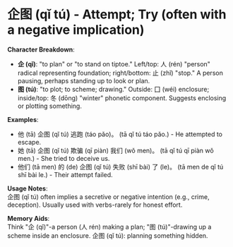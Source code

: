 # **企图 (qǐ tú) - Attempt; Try (often with a negative implication)**

**Character Breakdown**:  
- **企 (qǐ)**: "to plan" or "to stand on tiptoe." Left/top: 人 (rén) "person" radical representing foundation; right/bottom: 止 (zhǐ) "stop." A person pausing, perhaps standing up to look or plan.  
- **图 (tú)**: "to plot; to scheme; drawing." Outside: 囗 (wéi) enclosure; inside/top: 冬 (dōng) "winter" phonetic component. Suggests enclosing or plotting something.

**Examples**:  
- 他 (tā) 企图 (qǐ tú) 逃跑 (táo pǎo)。 (tā qǐ tú táo pǎo.) - He attempted to escape.  
- 她 (tā) 企图 (qǐ tú) 欺骗 (qī piàn) 我们 (wǒ men)。 (tā qǐ tú qī piàn wǒ men.) - She tried to deceive us.  
- 他们 (tā men) 的 (de) 企图 (qǐ tú) 失败 (shī bài) 了 (le)。 (tā men de qǐ tú shī bài le.) - Their attempt failed.

**Usage Notes**:  
企图 (qǐ tú) often implies a secretive or negative intention (e.g., crime, deception). Usually used with verbs-rarely for honest effort.

**Memory Aids**:  
Think "企 (qǐ)"-a person (人 rén) making a plan; "图 (tú)"-drawing up a scheme inside an enclosure. 企图 (qǐ tú): planning something hidden.